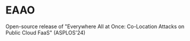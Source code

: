 # EAAO
Open-source release of "Everywhere All at Once: Co-Location Attacks on Public Cloud FaaS" (ASPLOS'24)
